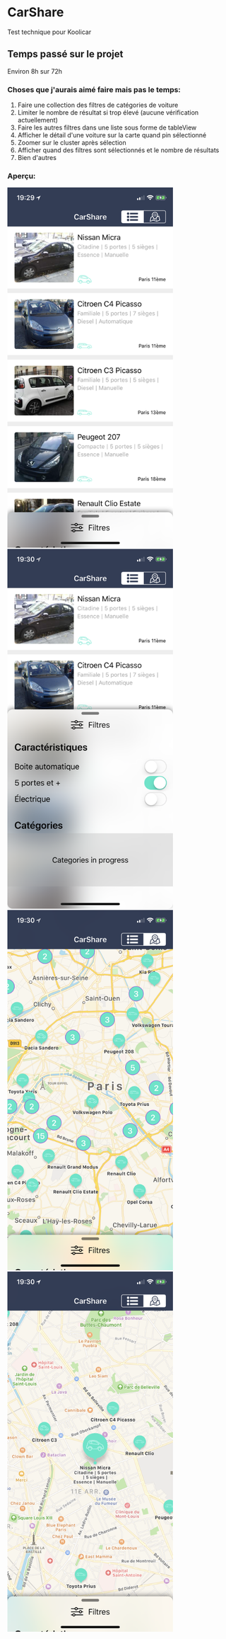 # CarShare
Test technique pour Koolicar

## Temps passé sur le projet
Environ 8h sur 72h

### Choses que j'aurais aimé faire mais pas le temps:
1. Faire une collection des filtres de catégories de voiture
2. Limiter le nombre de résultat si trop élevé (aucune vérification actuellement)
3. Faire les autres filtres dans une liste sous forme de tableView
4. Afficher le détail d'une voiture sur la carte quand pin sélectionné
5. Zoomer sur le cluster après sélection
6. Afficher quand des filtres sont sélectionnés et le nombre de résultats
7. Bien d'autres

### Aperçu:
<img src="ReadMeRessources/list.PNG" alt="Drawing" style="width: 375px;"/>   
<img src="ReadMeRessources/list_filtered.PNG" alt="Drawing" style="width: 375px;"/>   
<img src="ReadMeRessources/map.PNG" alt="Drawing" style="width: 375px;"/>   
<img src="ReadMeRessources/map_pin_selected.PNG" alt="Drawing" style="width: 375px;"/>   
